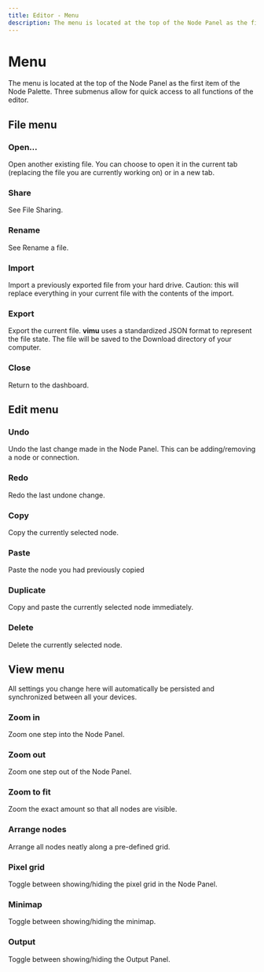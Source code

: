 ```yaml
---
title: Editor - Menu
description: The menu is located at the top of the Node Panel as the first item of the Node Palette. Three submenus allow for quick access to all functions of the editor.
---
```


# Menu

The menu is located at the top of the <nuxt-link to="/docs/editor/node-panel">Node Panel</nuxt-link> as the first item of the <nuxt-link to="/docs/editor/node-panel#node-palette">Node Palette</nuxt-link>. Three submenus allow for quick access to all functions of the editor.

## File menu

### Open...
Open another existing file. You can choose to open it in the current tab (replacing the file you are currently working on) or in a new tab.

### Share
See <nuxt-link to="/docs/dashboard/files#sharing">File Sharing</nuxt-link>.

### Rename
See <nuxt-link to="/docs/dashboard/files#rename-a-file">Rename a file</nuxt-link>.

### Import 
Import a previously exported file from your hard drive. Caution: this will replace everything in your current file with the contents of the import.

### Export
Export the current file. **vimu** uses a standardized JSON format to represent the file state. The file will be saved to the Download directory of your computer.

### Close
Return to the dashboard.

## Edit menu

### Undo
Undo the last change made in the Node Panel. This can be adding/removing a node or connection. 

### Redo
Redo the last undone change.


### Copy
Copy the currently selected node.

### Paste
Paste the node you had previously copied

### Duplicate
Copy and paste the currently selected node immediately.

### Delete
Delete the currently selected node.


## View menu

All settings you change here will automatically be persisted and synchronized between all your devices.

### Zoom in
Zoom one step into the Node Panel.

### Zoom out
Zoom one step out of the Node Panel.

### Zoom to fit
Zoom the exact amount so that all nodes are visible.

### Arrange nodes
Arrange all nodes neatly along a pre-defined grid.

### Pixel grid
Toggle between showing/hiding the pixel grid in the Node Panel.

### Minimap
Toggle between showing/hiding the <nuxt-link to="/docs/editor/node-panel#minimap">minimap</nuxt-link>.

### Output

Toggle between showing/hiding the <nuxt-link to="/docs/editor/output-panel#hideshow">Output Panel</nuxt-link>.
